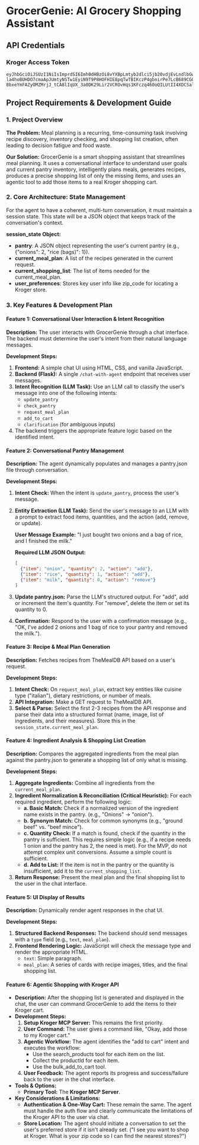# GrocerGenie: AI Grocery Shopping Assistant

## API Credentials

### Kroger Access Token
```
eyJhbGciOiJSUzI1NiIsImprdSI6Imh0dHBzOi8vYXBpLmtyb2dlci5jb20vdjEvLndlbGwta25vd24vandrcy5qc29uIiwia2lkIjoiWjRGZDNtc2tJSDg4aXJ0N0xCNWM2Zz09IiwidHlwIjoiSldUIn0.eyJhdWQiOiJhaWNhbXAtYmJjNjc1ZDYiLCJleHAiOjE3NTExNDIyOTUsImlhdCI6MTc1MTE0MDQ5MCwiaXNzIjoiYXBpLmtyb2dlci5jb20iLCJzdWIiOiI1MzgxZDNiMi1mM2JkLTU2NDYtYWI0Zi05YzZmNDUwNjg2NWQiLCJzY29wZSI6InByb2R1Y3QuY29tcGFjdCIsImF1dGhBdCI6MTc1MTE0MDQ5NTQ0MDgyMzk2NCwiYXpwIjoiYWljYW1wLWJiYzY3NWQ2In0.FPrEA7NBTTy_jgLK0xrB-la4hoBUHDO7cmaApJUmtyNSTw1EyiN9T9P8HOFHIE8pqTwTBIKczP4gbnirPe7LcB689CGO68I8TXUP0QTxFQGZNDnAcrUiQKPySo1484OXZO34OtiRN9KXrNfVXUdVQ5-8bxeYmFAZyOMZMrjJ_tCA8lIqUX_3a0DK29Lir2VCROvHqs1KFczq460oQILUtII4XDCSalGpYLY2EU2nNwNzJIV4yr8EjDIlH9gZoPkE4OoQQPNMCWHdNYwWetZ87IFcST7YEOpSu6bZtSMW8I6RSLcWDiegW22RfpcRJzqZ_cSLS2ybZad1iC04Ricm4Q
```

## Project Requirements & Development Guide

### 1. Project Overview

**The Problem:** Meal planning is a recurring, time-consuming task involving recipe discovery, inventory checking, and shopping list creation, often leading to decision fatigue and food waste.

**Our Solution:** GrocerGenie is a smart shopping assistant that streamlines meal planning. It uses a conversational interface to understand user goals and current pantry inventory, intelligently plans meals, generates recipes, produces a precise shopping list of only the missing items, and uses an agentic tool to add those items to a real Kroger shopping cart.

### 2. Core Architecture: State Management

For the agent to have a coherent, multi-turn conversation, it must maintain a session state. This state will be a JSON object that keeps track of the conversation's context.

**session_state Object:**
- **pantry**: A JSON object representing the user's current pantry (e.g., {"onions": 2, "rice (bags)": 1}).
- **current_meal_plan**: A list of the recipes generated in the current request.
- **current_shopping_list**: The list of items needed for the current_meal_plan.
- **user_preferences**: Stores key user info like zip_code for locating a Kroger store.

### 3. Key Features & Development Plan

#### Feature 1: Conversational User Interaction & Intent Recognition

**Description:** The user interacts with GrocerGenie through a chat interface. The backend must determine the user's intent from their natural language messages.

**Development Steps:**
1. **Frontend:** A simple chat UI using HTML, CSS, and vanilla JavaScript.
2. **Backend (Flask):** A single `/chat-with-agent` endpoint that receives user messages.
3. **Intent Recognition (LLM Task):** Use an LLM call to classify the user's message into one of the following intents:
   - `update_pantry`
   - `check_pantry`
   - `request_meal_plan`
   - `add_to_cart`
   - `clarification` (for ambiguous inputs)
4. The backend triggers the appropriate feature logic based on the identified intent.

#### Feature 2: Conversational Pantry Management

**Description:** The agent dynamically populates and manages a pantry.json file through conversation.

**Development Steps:**
1. **Intent Check:** When the intent is `update_pantry`, process the user's message.
2. **Entity Extraction (LLM Task):** Send the user's message to an LLM with a prompt to extract food items, quantities, and the action (add, remove, or update).

   **User Message Example:** "I just bought two onions and a bag of rice, and I finished the milk."

   **Required LLM JSON Output:**
   ```json
   [
     {"item": "onion", "quantity": 2, "action": "add"},
     {"item": "rice", "quantity": 1, "action": "add"},
     {"item": "milk", "quantity": 0, "action": "remove"}
   ]
   ```
3. **Update pantry.json:** Parse the LLM's structured output. For "add", add or increment the item's quantity. For "remove", delete the item or set its quantity to 0.
4. **Confirmation:** Respond to the user with a confirmation message (e.g., "OK, I've added 2 onions and 1 bag of rice to your pantry and removed the milk.").

#### Feature 3: Recipe & Meal Plan Generation

**Description:** Fetches recipes from TheMealDB API based on a user's request.

**Development Steps:**
1. **Intent Check:** On `request_meal_plan`, extract key entities like cuisine type ("italian"), dietary restrictions, or number of meals.
2. **API Integration:** Make a GET request to TheMealDB API.
3. **Select & Parse:** Select the first 2-3 recipes from the API response and parse their data into a structured format (name, image, list of ingredients, and their measures). Store this in the `session_state.current_meal_plan`.

#### Feature 4: Ingredient Analysis & Shopping List Creation

**Description:** Compares the aggregated ingredients from the meal plan against the pantry.json to generate a shopping list of only what is missing.

**Development Steps:**
1. **Aggregate Ingredients:** Combine all ingredients from the `current_meal_plan`.
2. **Ingredient Normalization & Reconciliation (Critical Heuristic):** For each required ingredient, perform the following logic:
   - **a. Basic Match:** Check if a normalized version of the ingredient name exists in the pantry. (e.g., "Onions" → "onion").
   - **b. Synonym Match:** Check for common synonyms (e.g., "ground beef" vs. "beef mince").
   - **c. Quantity Check:** If a match is found, check if the quantity in the pantry is sufficient. This requires simple logic (e.g., if a recipe needs 1 onion and the pantry has 2, the need is met). For the MVP, do not attempt complex unit conversions. Assume a simple count is sufficient.
   - **d. Add to List:** If the item is not in the pantry or the quantity is insufficient, add it to the `current_shopping_list`.
3. **Return Response:** Present the meal plan and the final shopping list to the user in the chat interface.

#### Feature 5: UI Display of Results

**Description:** Dynamically render agent responses in the chat UI.

**Development Steps:**
1. **Structured Backend Responses:** The backend should send messages with a `type` field (e.g., `text`, `meal_plan`).
2. **Frontend Rendering Logic:** JavaScript will check the message type and render the appropriate HTML.
   - `text`: Simple paragraph.
   - `meal_plan`: A series of cards with recipe images, titles, and the final shopping list.

#### Feature 6: Agentic Shopping with Kroger API

* **Description:** After the shopping list is generated and displayed in the chat, the user can command GrocerGenie to add the items to their Kroger cart.  
* **Development Steps:**  
  1. **Setup Kroger MCP Server:** This remains the first priority.  
  2. **User Command:** The user gives a command like, "Okay, add those to my Kroger cart."  
  3. **Agentic Workflow:** The agent identifies the "add to cart" intent and executes the workflow:  
     * Use the search\_products tool for each item on the list.  
     * Collect the productId for each item.  
     * Use the bulk\_add\_to\_cart tool.  
  4. **User Feedback:** The agent reports its progress and success/failure back to the user in the chat interface.  
* **Tools & Options:**  
  * **Primary Tool:** The **Kroger MCP Server**.  
* **Key Considerations & Limitations:**  
  * **Authentication & One-Way Cart:** These remain the same. The agent must handle the auth flow and clearly communicate the limitations of the Kroger API to the user via chat.  
  * **Store Location:** The agent should initiate a conversation to set the user's preferred store if it isn't already set. ("I see you want to shop at Kroger. What is your zip code so I can find the nearest stores?")
